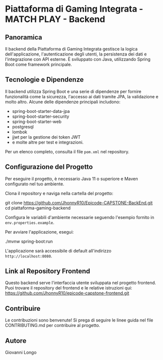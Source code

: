 # Piattaforma di Gaming Integrata - MATCH PLAY - Backend

## Panoramica
Il backend della Piattaforma di Gaming Integrata gestisce la logica dell'applicazione, l'autenticazione degli utenti, 
la persistenza dei dati e l'integrazione con API esterne. È sviluppato con Java, utilizzando Spring Boot come framework principale.

## Tecnologie e Dipendenze
Il backend utilizza Spring Boot e una serie di dipendenze per fornire funzionalità come la sicurezza, l'accesso ai dati tramite JPA, 
la validazione e molto altro. Alcune delle dipendenze principali includono:

- spring-boot-starter-data-jpa
- spring-boot-starter-security
- spring-boot-starter-web
- postgresql
- lombok
- jjwt per la gestione dei token JWT
- e molte altre per test e integrazioni.

Per un elenco completo, consulta il file `pom.xml` nel repository.

## Configurazione del Progetto
Per eseguire il progetto, è necessario Java 11 o superiore e Maven configurato nel tuo ambiente.

Clona il repository e naviga nella cartella del progetto:

git clone https://github.com/JhonnyR10/Epicode-CAPSTONE-BackEnd.git
cd piattaforma-gaming-backend

Configura le variabili d'ambiente necessarie seguendo l'esempio fornito in `env.properties.example`.

Per avviare l'applicazione, esegui:

./mvnw spring-boot:run

L'applicazione sarà accessibile di default all'indirizzo `http://localhost:8080`.

## Link al Repository Frontend
Questo backend serve l'interfaccia utente sviluppata nel progetto frontend. 
Puoi trovare il repository del frontend e le relative istruzioni qui: https://github.com/JhonnyR10/epicode-capstone-frontend.git

## Contribuire
Le contribuzioni sono benvenute! Si prega di seguire le linee guida nel file CONTRIBUTING.md per contribuire al progetto.

## Autore
Giovanni Longo
